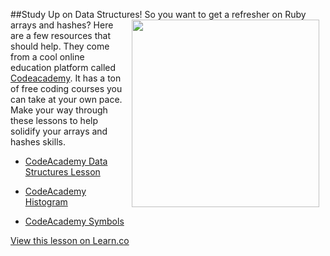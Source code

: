 ##Study Up on Data Structures!
<img src="https://s3.amazonaws.com/after-school-assets/learning.jpg" width="300px" hspace="10" align="right"> So you want to get a refresher on Ruby arrays and hashes? Here are a few resources that should help. They come from a cool online education platform called [Codeacademy](http://www.codeacademy.com). It has a ton of free coding courses you can take at your own pace. Make your way through these lessons to help solidify your arrays and hashes skills.

+ [CodeAcademy Data Structures Lesson](http://www.codecademy.com/courses/ruby-beginner-en-F3loB/0/1?curriculum_id=5059f8619189a5000201fbcb)

+ [CodeAcademy Histogram](http://www.codecademy.com/courses/ruby-beginner-en-693PD/0/1?curriculum_id=5059f8619189a5000201fbcb)

+ [CodeAcademy Symbols](http://www.codecademy.com/courses/ruby-beginner-en-Qn7Qw/0/1?curriculum_id=5059f8619189a5000201fbcb)

<a href='https://learn.co/lessons/hs-data-structures-catch-up' data-visibility='hidden'>View this lesson on Learn.co</a>
